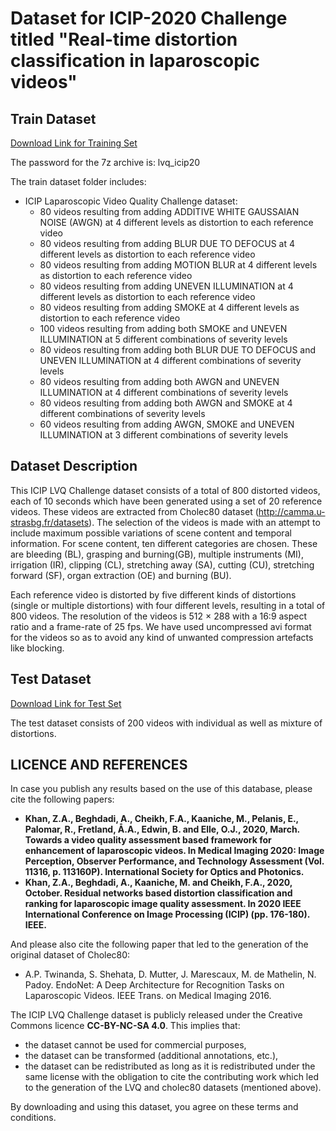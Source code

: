# Dataset for ICIP-2020 Challenge titled "Real-time distortion classification in laparoscopic videos"
## Train Dataset 
[Download Link for Training Set](https://drive.google.com/drive/folders/1Hq6omtZAOqAdUl9H3tJvoRp7gzpDoAl8?usp=sharing)

The password for the 7z archive is: lvq_icip20

The train dataset folder includes: 
- ICIP Laparoscopic Video Quality Challenge dataset:
  - 80 videos resulting from adding ADDITIVE WHITE GAUSSAIAN NOISE (AWGN) at 4 different levels as distortion to each reference video
  - 80 videos resulting from adding BLUR DUE TO DEFOCUS at 4 different levels as distortion to each reference video
  - 80 videos resulting from adding MOTION BLUR at 4 different levels as distortion to each reference video
  - 80 videos resulting from adding UNEVEN ILLUMINATION at 4 different levels as distortion to each reference video
  - 80 videos resulting from adding SMOKE at 4 different levels as distortion to each reference video
  - 100 videos resulting from adding both SMOKE and UNEVEN ILLUMINATION at 5 different combinations of severity levels 
  - 80 videos resulting from adding both BLUR DUE TO DEFOCUS and UNEVEN ILLUMINATION at 4 different combinations of severity levels 
  - 80 videos resulting from adding both AWGN and UNEVEN ILLUMINATION at 4 different combinations of severity levels 
  - 80 videos resulting from adding both AWGN and SMOKE at 4 different combinations of severity levels 
  - 60 videos resulting from adding AWGN, SMOKE and UNEVEN ILLUMINATION at 3 different combinations of severity levels 
  
 ## Dataset Description
 
This ICIP LVQ Challenge dataset consists of a total of 800 distorted videos, each of 10 seconds which have been generated using a set of 20 reference videos. These videos are extracted from Cholec80 dataset (http://camma.u-strasbg.fr/datasets). The selection of the videos is made with an attempt to include maximum possible variations of scene content and temporal information. For scene content, ten different categories are chosen. These are bleeding (BL), grasping and burning(GB), multiple instruments (MI), irrigation (IR), clipping (CL), stretching away (SA), cutting (CU), stretching forward (SF), organ extraction (OE) and burning (BU).

Each reference video is distorted by five different kinds of distortions (single or multiple distortions) with four different levels, resulting in a total of 800 videos. The resolution of the videos is 512 × 288 with a 16:9 aspect ratio and a frame-rate of 25 fps. We have used uncompressed avi format for the videos so as to avoid any kind of unwanted compression artefacts like blocking.

## Test Dataset

[Download Link for Test Set](https://drive.google.com/drive/folders/1i_zOEPmoLRicGMSwk8wHThL1TGW9p4lN)

The test dataset consists of 200 videos with individual as well as mixture of distortions.

## LICENCE AND REFERENCES

In case you publish any results based on the use of this database, please cite the following papers:

- **Khan, Z.A., Beghdadi, A., Cheikh, F.A., Kaaniche, M., Pelanis, E., Palomar, R., Fretland, Å.A., Edwin, B. and Elle, O.J., 2020, March. Towards a video quality assessment based framework for enhancement of laparoscopic videos. In Medical Imaging 2020: Image Perception, Observer Performance, and Technology Assessment (Vol. 11316, p. 113160P). International Society for Optics and Photonics.** 
- **Khan, Z.A., Beghdadi, A., Kaaniche, M. and Cheikh, F.A., 2020, October. Residual networks based distortion classification and ranking for laparoscopic image quality assessment. In 2020 IEEE International Conference on Image Processing (ICIP) (pp. 176-180). IEEE.**

And please also cite the following paper that led to the generation of the original dataset of Cholec80:

- A.P. Twinanda, S. Shehata, D. Mutter, J. Marescaux, M. de Mathelin, N. Padoy. EndoNet: A Deep Architecture for Recognition Tasks on Laparoscopic Videos. IEEE Trans. on Medical Imaging 2016.

The ICIP LVQ Challenge dataset is publicly released under the Creative Commons licence **CC-BY-NC-SA 4.0**. This implies that:
- the dataset cannot be used for commercial purposes,
- the dataset can be transformed (additional annotations, etc.),
- the dataset can be redistributed as long as it is redistributed under the same license with the obligation to cite the contributing work which led to the generation of the LVQ and cholec80 datasets (mentioned above).

By downloading and using this dataset, you agree on these terms and conditions.


